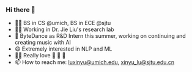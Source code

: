 ### Hi there 👋

<!--
**SandyLuXY/SandyLuXY** is a ✨ _special_ ✨ repository because its `README.md` (this file) appears on your GitHub profile.

Here are some ideas to get you started:

- 🔭 I’m currently working on ...
- 🌱 I’m currently learning ...
- 👯 I’m looking to collaborate on ...
- 🤔 I’m looking for help with ...
- 💬 Ask me about ...
- 📫 How to reach me: ...
- 😄 Pronouns: ...
- ⚡ Fun fact: ...
-->

- 👩‍🎓 BS in CS @umich, BS in ECE @sjtu
- 👩‍🎓 Working in Dr. Jie Liu's research lab
- 🎵 ByteDance as R&D Intern this summer, working on continuing and creating music with AI
- 😄 Extremely interested in NLP and ML
- 🏊‍♀️ Really love 🏀 🏸️ 🏐️
- 📫 How to reach me: luxinyu@umich.edu, xinyu_lu@sjtu.edu.cn
